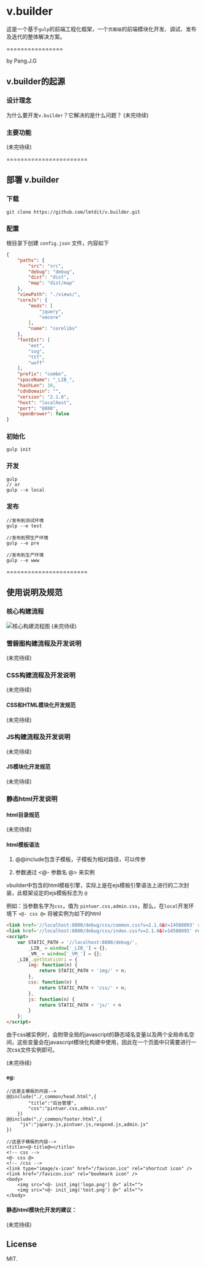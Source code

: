 # v.builder

这是一个基于`gulp`的前端工程化框架，一个`页面级`的前端模块化开发、调试、发布及迭代的整体解决方案。

================

by Pang.J.G

## v.builder的起源

### 设计理念
为什么要开发`v.builder`？它解决的是什么问题？
(未完待续)

### 主要功能
(未完待续)

=======================
## 部署 v.builder

### 下载
```
git clone https://github.com/lmtdit/v.builder.git
```

### 配置
根目录下创建 `config.json` 文件，内容如下
```JSON
{
    "paths": {
        "src": "src",
        "debug": "debug",
        "dist": "dist",
        "map": "dist/map"
    },
    "viewPath": "./views/",
    "coreJs": {
        "mods": [
            "jquery",
            "vmcore"
        ],
        "name": "corelibs"
    },
    "fontExt": [
        "eot",
        "svg",
        "ttf",
        "woff"
    ],
    "prefix": "combo",
    "spaceName": "_LIB_",
    "hashLen": 10,
    "cdnDomain": "",
    "version": "2.1.6",
    "host": "localhost",
    "port": "8800",
    "openBrower": false
}
```

### 初始化

```
gulp init
```

### 开发

```
gulp
// or
gulp --e local
```

### 发布

```
//发布到测试环境
gulp --e test

//发布到预生产环境
gulp --e pre

//发布到生产环境
gulp --e www
```

=======================

## 使用说明及规范

### 核心构建流程
![核心构建流程图](./doc/main-workflow.png)
(未完待续)

### 雪碧图构建流程及开发说明
(未完待续)

### CSS构建流程及开发说明
(未完待续)

#### CSS和HTML模块化开发规范
(未完待续)

### JS构建流程及开发说明
(未完待续)

#### JS模块化开发规范
(未完待续)

### 静态html开发说明

#### html目录规范
(未完待续)

#### html模板语法

1. @@include包含子模板，子模板为相对路径，可以传参

2. 参数通过 <@- 参数名 @> 来实例

vbuilder中包含的html模板引擎，实际上是在ejs模板引擎语法上进行的二次封装，此框架设定的ejs模板标志为 `@`

例如：当参数名字为`css`，值为 `pintuer.css,admin.css`，那么，在`local`开发环境下 `<@- css @>` 将被实例为如下的html

```HTML
<link href='//localhost:8800/debug/css/common.css?v=2.1.6&t=14588093' rel='stylesheet' type='text/css' />
<link href='//localhost:8800/debug/css/index.css?v=2.1.6&t=14588093' rel='stylesheet' type='text/css' />
<script>
    var STATIC_PATH = '//localhost:8800/debug/',
        _LIB_ = window['_LIB_'] = {},
        _VM_ = window['_VM_'] = {};
    _LIB_.getStaticUri = {
        img: function(n) {
            return STATIC_PATH + 'img/' + n;
        },
        css: function(n) {
            return STATIC_PATH + 'css/' + n;
        },
        js: function(n) {
            return STATIC_PATH + 'js/' + n
        }
    };
</script>
```

由于css被实例时，会附带全局的javascript的静态域名变量以及两个全局命名空间，这些变量会在javascript模块化构建中使用，因此在一个页面中只需要进行一次css文件实例即可。


(未完待续)

#### eg:
```
//这是主模板的内容-->
@@include("./_common/head.html",{
        "title":"后台管理",
        "css":"pintuer.css,admin.css"
    })
@@include("./_common/footer.html",{
     "js":"jquery.js,pintuer.js,respond.js,admin.js"
})

//这是子模板的内容-->
<title><@-title@></title>
<!-- css -->
<@- css @>
<!-- /css -->
<link type="image/x-icon" href="/favicon.ico" rel="shortcut icon" />
<link href="/favicon.ico" rel="bookmark icon" />
<body>
    <img src="<@- init_img('logo.png') @>" alt="">
    <img src="<@- init_img('test.png') @>" alt="">
</body>
```
#### 静态html模块化开发的建议：
(未完待续)

## License

MIT.
